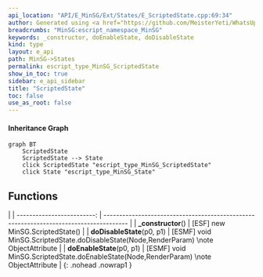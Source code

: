 ```yaml
---
api_location: "API/E_MinSG/Ext/States/E_ScriptedState.cpp:69:34"
author: Generated using <a href="https://github.com/MeisterYeti/WhatsUpDoc">WhatsUpDoc</a>
breadcrumbs: "MinSG:escript_namespace_MinSG"
keywords: _constructor, doEnableState, doDisableState
kind: type
layout: e_api
path: MinSG->States
permalink: escript_type_MinSG_ScriptedState
show_in_toc: true
sidebar: e_api_sidebar
title: "ScriptedState"
toc: false
use_as_root: false
---
```


#### Inheritance Graph

```mermaid
graph BT
	ScriptedState
	ScriptedState --> State
	click ScriptedState "escript_type_MinSG_ScriptedState"
	click State "escript_type_MinSG_State"
```

## Functions

|
| -------------------------: | -------------------------------------------------------------------------------------- | 
| **_constructor**()         | [ESF] new MinSG.ScriptedState()                                                        | 
| **doDisableState**(p0, p1) | [ESMF] void MinSG.ScriptedState.doDisableState(Node,RenderParam) \note ObjectAttribute | 
| **doEnableState**(p0, p1)  | [ESMF] void MinSG.ScriptedState.doEnableState(Node,RenderParam) \note ObjectAttribute  | 
{: .nohead .nowrap1 }


